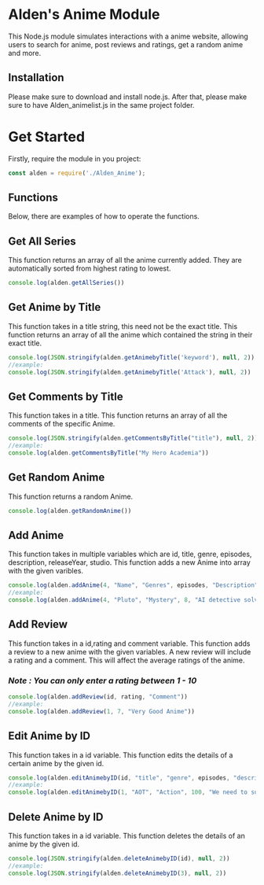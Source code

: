 # Alden's Anime  Module

This Node.js module simulates interactions with a anime website, allowing users to search for anime, post reviews and ratings, get a random anime and more.

## Installation

Please make sure to download and install node.js. After that, please make sure to have Alden_animelist.js in the same project folder. 



# Get Started

Firstly, require the module in you project:

```javascript
const alden = require('./Alden_Anime');
```


## Functions

Below, there are examples of how to operate the functions.

## Get All Series

This function returns an array of all the anime currently added.
They are automatically sorted from highest rating to lowest.

```javascript
console.log(alden.getAllSeries())
``` 

## Get Anime by Title 

This function takes in a title string, this need not be the exact title.
This function returns an array of all the anime which contained the string in their exact title.


```javascript
console.log(JSON.stringify(alden.getAnimebyTitle('keyword'), null, 2))
//example:
console.log(JSON.stringify(alden.getAnimebyTitle('Attack'), null, 2))
``` 

## Get Comments by Title 

This function takes in a title.
This function returns an array of all the comments of the specific Anime.


```javascript
console.log(JSON.stringify(alden.getCommentsByTitle("title"), null, 2))
//example:
console.log(alden.getCommentsByTitle("My Hero Academia"))
``` 

## Get Random Anime 

This function returns a random Anime.

```javascript
console.log(alden.getRandomAnime())
``` 

## Add Anime 

This function takes in multiple variables which are id, title, genre, episodes, description, releaseYear, studio.
This function adds a new Anime into array with the given varibles.

```javascript
console.log(alden.addAnime(4, "Name", "Genres", episodes, "Description", year, "Studio"))
//example:
console.log(alden.addAnime(4, "Pluto", "Mystery", 8, "AI detective solves conspiracy", 2023, "Studio M2"))
``` 

## Add Review 

This function takes in a id,rating and comment variable.
This function adds a review to a new anime with the given variables.
A new review will include a rating and a comment.
This will affect the average ratings of the anime.

### **_Note : You can only enter a rating between 1 - 10_**
```javascript
console.log(alden.addReview(id, rating, "Comment"))
//example:
console.log(alden.addReview(1, 7, "Very Good Anime"))
``` 

## Edit Anime by ID

This function takes in a id variable.
This function edits the details of a certain anime by the given id. 

```javascript
console.log(alden.editAnimebyID(id, "title", "genre", episodes, "description", year, "studio"))
//example:
console.log(alden.editAnimebyID(1, "AOT", "Action", 100, "We need to survive against the titans behind the wall", 2013, "Kyoto Animation"))
``` 

## Delete Anime by ID

This function takes in a id variable.
This function deletes the details of an anime by the given id.

```javascript
console.log(JSON.stringify(alden.deleteAnimebyID(id), null, 2))
//example:
console.log(JSON.stringify(alden.deleteAnimebyID(3), null, 2))
``` 
